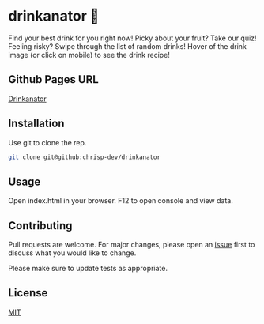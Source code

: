 # drinkanator :beer:
Find your best drink for you right now! Picky about your fruit? Take our quiz! Feeling risky? Swipe through the list of random drinks! Hover of the drink image (or click on mobile) to see the drink recipe!

## Github Pages URL
[Drinkanator](https://chrisp-dev.github.io/drinkanator)

## Installation

Use git to clone the rep.

```bash
git clone git@github:chrisp-dev/drinkanator
```

## Usage

Open index.html in your browser. F12 to open console and view data.

## Contributing
Pull requests are welcome. For major changes, please open an [issue](https://github.com/chrisp-dev/drinkanator/issues) first to discuss what you would like to change.

Please make sure to update tests as appropriate.

## License
[MIT](https://choosealicense.com/licenses/mit/)
